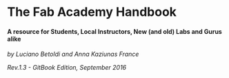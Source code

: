 # The Fab Academy Handbook

#### A resource for Students, Local Instructors, New (and old) Labs and Gurus alike

*by Luciano Betoldi and Anna Kaziunas France*

*Rev.1.3 - GitBook Edition, September 2016*